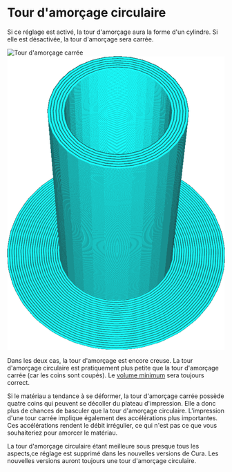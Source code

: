 Tour d'amorçage circulaire
====
Si ce réglage est activé, la tour d'amorçage aura la forme d'un cylindre. Si elle est désactivée, la tour d'amorçage sera carrée.

![Tour d'amorçage carrée](../../../articles/images/prime_tower_circular_disabled.png)
![Tour d'amorçage circulaire](../../../articles/images/prime_tower_circular_enabled.png)

Dans les deux cas, la tour d'amorçage est encore creuse. La tour d'amorçage circulaire est pratiquement plus petite que la tour d'amorçage carrée (car les coins sont coupés). Le [volume minimum](prime_tower_min_volume.md) sera toujours correct.

Si le matériau a tendance à se déformer, la tour d'amorçage carrée possède quatre coins qui peuvent se décoller du plateau d'impression. Elle a donc plus de chances de basculer que la tour d'amorçage circulaire. L'impression d'une tour carrée implique également des accélérations plus importantes. Ces accélérations rendent le débit irrégulier, ce qui n'est pas ce que vous souhaiteriez pour amorcer le matériau.

La tour d'amorçage circulaire étant meilleure sous presque tous les aspects,ce réglage est supprimé dans les nouvelles versions de Cura. Les nouvelles versions auront toujours une tour d'amorçage circulaire.
